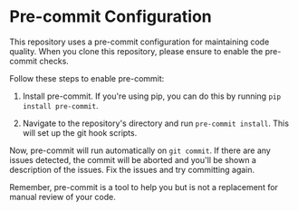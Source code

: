 # Pre-commit Configuration

This repository uses a pre-commit configuration for maintaining code quality. When you clone this repository, please ensure to enable the pre-commit checks.

Follow these steps to enable pre-commit:

1. Install pre-commit. If you're using pip, you can do this by running `pip install pre-commit`.

2. Navigate to the repository's directory and run `pre-commit install`. This will set up the git hook scripts.

Now, pre-commit will run automatically on `git commit`. If there are any issues detected, the commit will be aborted and you'll be shown a description of the issues. Fix the issues and try committing again.

Remember, pre-commit is a tool to help you but is not a replacement for manual review of your code.
